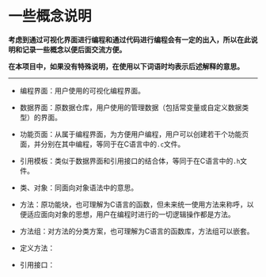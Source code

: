 # 一些概念说明

**考虑到通过可视化界面进行编程和通过代码进行编程会有一定的出入，所以在此说明和记录一些概念以便后面交流方便。**

**在本项目中，如果没有特殊说明，在使用以下词语时均表示后述解释的意思。**

---

- 编程界面：用户使用的可视化编程界面。

- 数据界面：原数据仓库，用户使用的管理数据（包括常变量或自定义数据类型）的界面。

- 功能页面：从属于编程界面，为方便用户编程，用户可以创建若干个功能页面，并分别在其中编程，等同于在C语言中的`.c`文件。

- 引用模板：类似于数据界面和引用接口的结合体，等同于在C语言中的`.h`文件。



- 类、对象：同面向对象语法中的意思。

- 方法：原功能块，也可理解为C语言的函数，但未来统一使用方法来称呼，以便适应面向对象的思想，用户在编程时进行的一切逻辑操作都是方法。

- 方法组：对方法的分类方案，也可理解为C语言的函数库，方法组可以嵌套。

- 定义方法：

- 引用接口：

